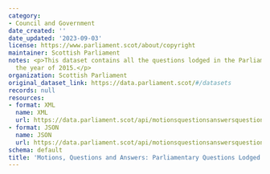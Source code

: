 ```yaml
---
category:
- Council and Government
date_created: ''
date_updated: '2023-09-03'
license: https://www.parliament.scot/about/copyright
maintainer: Scottish Parliament
notes: <p>This dataset contains all the questions lodged in the Parliament during
  the year of 2015.</p>
organization: Scottish Parliament
original_dataset_link: https://data.parliament.scot/#/datasets
records: null
resources:
- format: XML
  name: XML
  url: https://data.parliament.scot/api/motionsquestionsanswersquestions?year=2015
- format: JSON
  name: JSON
  url: https://data.parliament.scot/api/motionsquestionsanswersquestions?year=2015
schema: default
title: 'Motions, Questions and Answers: Parliamentary Questions Lodged (2015)'
---
```

